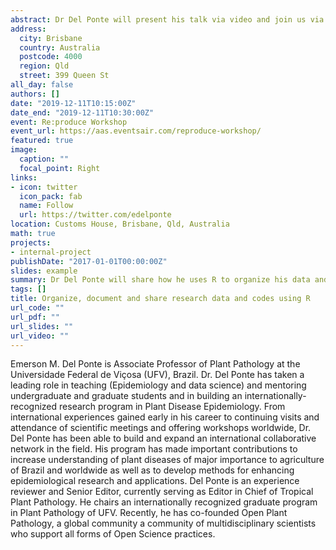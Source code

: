```yaml
---
abstract: Dr Del Ponte will present his talk via video and join us via videoconference from Brazil.
address:
  city: Brisbane
  country: Australia
  postcode: 4000
  region: Qld
  street: 399 Queen St
all_day: false
authors: []
date: "2019-12-11T10:15:00Z"
date_end: "2019-12-11T10:30:00Z"
event: Re:produce Workshop
event_url: https://aas.eventsair.com/reproduce-workshop/
featured: true
image:
  caption: ""
  focal_point: Right
links:
- icon: twitter
  icon_pack: fab
  name: Follow
  url: https://twitter.com/edelponte
location: Customs House, Brisbane, Qld, Australia
math: true
projects:
- internal-project
publishDate: "2017-01-01T00:00:00Z"
slides: example
summary: Dr Del Ponte will share how he uses R to organize his data and code to be open.
tags: []
title: Organize, document and share research data and codes using R
url_code: ""
url_pdf: ""
url_slides: ""
url_video: ""
---
```


Emerson M. Del Ponte is Associate Professor of Plant Pathology at the Universidade Federal de Viçosa (UFV), Brazil. Dr. Del Ponte has taken a leading role in teaching (Epidemiology and data science) and mentoring undergraduate and graduate students and in building an internationally-recognized research program in Plant Disease Epidemiology. From international experiences gained early in his career to continuing visits and attendance of scientific meetings and offering workshops worldwide, Dr. Del Ponte has been able to build and expand an international collaborative network in the field. His program has made important contributions to increase understanding of plant diseases of major importance to agriculture of Brazil and worldwide as well as to develop methods for enhancing epidemiological research and applications. Del Ponte is an experience reviewer and Senior Editor, currently serving as Editor in Chief of Tropical Plant Pathology. He chairs an internationally recognized graduate program in Plant Pathology of UFV. Recently, he has co-founded Open Plant Pathology, a global community a community of multidisciplinary scientists who support all forms of Open Science practices.
